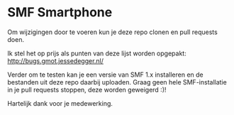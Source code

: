 SMF Smartphone
==============
Om wijzigingen door te voeren kun je deze repo clonen en pull requests doen.

Ik stel het op prijs als punten van deze lijst worden opgepakt: http://bugs.gmot.jessedegger.nl/

Verder om te testen kan je een versie van SMF 1.x installeren en de bestanden uit deze repo daarbij uploaden. Graag geen hele SMF-installatie in je pull requests stoppen, deze worden geweigerd :)!

Hartelijk dank voor je medewerking.
